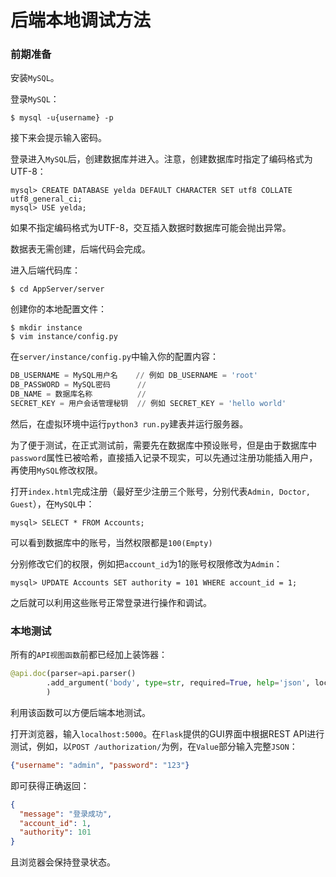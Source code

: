 # 后端本地调试方法

### 前期准备

安装`MySQL`。

登录`MySQL`：

``` shell
$ mysql -u{username} -p
```

接下来会提示输入密码。

登录进入`MySQL`后，创建数据库并进入。注意，创建数据库时指定了编码格式为UTF-8：

```mysql
mysql> CREATE DATABASE yelda DEFAULT CHARACTER SET utf8 COLLATE utf8_general_ci;
mysql> USE yelda;
```

如果不指定编码格式为UTF-8，交互插入数据时数据库可能会抛出异常。

数据表无需创建，后端代码会完成。

进入后端代码库：

```shell
$ cd AppServer/server
```

创建你的本地配置文件：

```shell
$ mkdir instance
$ vim instance/config.py
```

在`server/instance/config.py`中输入你的配置内容：

```python
DB_USERNAME = MySQL用户名    // 例如 DB_USERNAME = 'root'
DB_PASSWORD = MySQL密码      // 
DB_NAME = 数据库名称          // 
SECRET_KEY = 用户会话管理秘钥  // 例如 SECRET_KEY = 'hello world'
```

然后，在虚拟环境中运行`python3 run.py`建表并运行服务器。

为了便于测试，在正式测试前，需要先在数据库中预设账号，但是由于数据库中`password`属性已被哈希，直接插入记录不现实，可以先通过注册功能插入用户，再使用`MySQL`修改权限。

打开`index.html`完成注册（最好至少注册三个账号，分别代表`Admin, Doctor, Guest`），在`MySQL`中：

```mysql
mysql> SELECT * FROM Accounts;
```

可以看到数据库中的账号，当然权限都是`100(Empty)`

分别修改它们的权限，例如把`account_id`为1的账号权限修改为`Admin`：

```mysql
mysql> UPDATE Accounts SET authority = 101 WHERE account_id = 1;
```

之后就可以利用这些账号正常登录进行操作和调试。

### 本地测试

所有的`API视图函数`前都已经加上装饰器：

```python
@api.doc(parser=api.parser()
		.add_argument('body', type=str, required=True, help='json', location='json')
        )
```

利用该函数可以方便后端本地测试。

打开浏览器，输入`localhost:5000`。在`Flask`提供的GUI界面中根据REST API进行测试，例如，以`POST /authorization/`为例，在`Value`部分输入完整`JSON`：

```json
{"username": "admin", "password": "123"}
```

即可获得正确返回：

```json
{
  "message": "登录成功",
  "account_id": 1,
  "authority": 101
}
```

且浏览器会保持登录状态。

